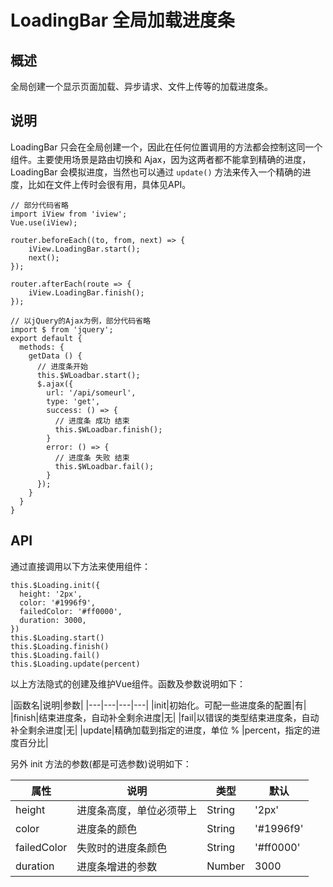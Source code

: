 # LoadingBar 全局加载进度条

## 概述
全局创建一个显示页面加载、异步请求、文件上传等的加载进度条。

## 说明
LoadingBar 只会在全局创建一个，因此在任何位置调用的方法都会控制这同一个组件。主要使用场景是路由切换和 Ajax，因为这两者都不能拿到精确的进度，LoadingBar 会模拟进度，当然也可以通过 `update()` 方法来传入一个精确的进度，比如在文件上传时会很有用，具体见API。

```
// 部分代码省略
import iView from 'iview';
Vue.use(iView);

router.beforeEach((to, from, next) => {
    iView.LoadingBar.start();
    next();
});

router.afterEach(route => {
    iView.LoadingBar.finish();
});
```


```
// 以jQuery的Ajax为例，部分代码省略
import $ from 'jquery';
export default {
  methods: {
    getData () {
      // 进度条开始
      this.$WLoadbar.start();
      $.ajax({
        url: '/api/someurl',
        type: 'get',
        success: () => {
          // 进度条 成功 结束
          this.$WLoadbar.finish();
        }
        error: () => {
          // 进度条 失败 结束
          this.$WLoadbar.fail();
        }
      });
    }
  }
}
```

## API

通过直接调用以下方法来使用组件：

```
this.$Loading.init({
  height: '2px',
  color: '#1996f9',
  failedColor: '#ff0000',
  duration: 3000,
})
this.$Loading.start()
this.$Loading.finish()
this.$Loading.fail()
this.$Loading.update(percent)
```

以上方法隐式的创建及维护Vue组件。函数及参数说明如下：

|函数名|说明|参数|
|---|---|---|---|
|init|初始化。可配一些进度条的配置|有|
|finish|结束进度条，自动补全剩余进度|无|
|fail|以错误的类型结束进度条，自动补全剩余进度|无|
|update|精确加载到指定的进度，单位 % |percent，指定的进度百分比|

另外 init 方法的参数(都是可选参数)说明如下：

|属性|说明|类型|默认|
|---|---|---|---|
|height|进度条高度，单位必须带上|String|'2px'|
|color|进度条的颜色|String|'#1996f9'|
|failedColor|失败时的进度条颜色|String|'#ff0000'|
|duration|进度条增进的参数|Number|3000|
